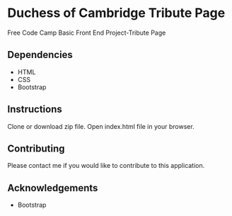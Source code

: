 # Duchess of Cambridge Tribute Page
Free Code Camp Basic Front End Project-Tribute Page

## Dependencies
- HTML
- CSS
- Bootstrap

## Instructions
Clone or download zip file. Open index.html file in your browser.

## Contributing
Please contact me if you would like to contribute to this application.

## Acknowledgements
* Bootstrap
